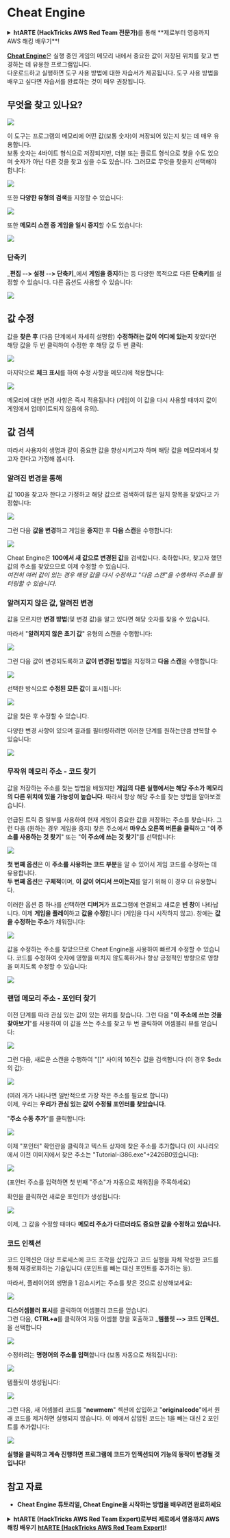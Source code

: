 # Cheat Engine

<details>

<summary><strong>htARTE (HackTricks AWS Red Team 전문가)</strong>를 통해 **제로부터 영웅까지 AWS 해킹 배우기**!</summary>

HackTricks를 지원하는 다른 방법:

* **회사가 HackTricks에 광고되길 원하거나 HackTricks를 PDF로 다운로드**하려면 [**구독 요금제**](https://github.com/sponsors/carlospolop)를 확인하세요!
* [**공식 PEASS & HackTricks 스왜그**](https://peass.creator-spring.com)를 구입하세요
* [**The PEASS Family**](https://opensea.io/collection/the-peass-family)를 발견하세요, 당사의 독점 [**NFTs**](https://opensea.io/collection/the-peass-family) 컬렉션
* **💬 [Discord 그룹](https://discord.gg/hRep4RUj7f)** 또는 [텔레그램 그룹](https://t.me/peass)에 **가입**하거나 **트위터** 🐦 [**@carlospolopm**](https://twitter.com/hacktricks\_live)를 **팔로우**하세요.
* **해킹 트릭을 공유**하려면 [HackTricks](https://github.com/carlospolop/hacktricks) 및 [HackTricks Cloud](https://github.com/carlospolop/hacktricks-cloud) github 저장소로 PR을 제출하세요.

</details>

[**Cheat Engine**](https://www.cheatengine.org/downloads.php)은 실행 중인 게임의 메모리 내에서 중요한 값이 저장된 위치를 찾고 변경하는 데 유용한 프로그램입니다.\
다운로드하고 실행하면 도구 사용 방법에 대한 자습서가 제공됩니다. 도구 사용 방법을 배우고 싶다면 자습서를 완료하는 것이 매우 권장됩니다.

## 무엇을 찾고 있나요?

![](<../../.gitbook/assets/image (762).png>)

이 도구는 프로그램의 메모리에 어떤 값(보통 숫자)이 저장되어 있는지 찾는 데 매우 유용합니다.\
보통 숫자는 4바이트 형식으로 저장되지만, 더블 또는 플로트 형식으로 찾을 수도 있으며 숫자가 아닌 다른 것을 찾고 싶을 수도 있습니다. 그러므로 무엇을 찾을지 선택해야 합니다:

![](<../../.gitbook/assets/image (324).png>)

또한 **다양한 유형의 검색**을 지정할 수 있습니다:

![](<../../.gitbook/assets/image (311).png>)

또한 **메모리 스캔 중 게임을 일시 중지**할 수도 있습니다:

![](<../../.gitbook/assets/image (1052).png>)

### 단축키

_**편집 --> 설정 --> 단축키**_에서 **게임을 중지**하는 등 다양한 목적으로 다른 **단축키**를 설정할 수 있습니다. 다른 옵션도 사용할 수 있습니다:

![](<../../.gitbook/assets/image (864).png>)

## 값 수정

값을 **찾은 후** (다음 단계에서 자세히 설명함) **수정하려는 값이 어디에 있는지** 찾았다면 해당 값을 두 번 클릭하여 수정한 후 해당 값 두 번 클릭:

![](<../../.gitbook/assets/image (563).png>)

마지막으로 **체크 표시**를 하여 수정 사항을 메모리에 적용합니다:

![](<../../.gitbook/assets/image (385).png>)

메모리에 대한 변경 사항은 즉시 적용됩니다 (게임이 이 값을 다시 사용할 때까지 값이 게임에서 업데이트되지 않음에 유의).

## 값 검색

따라서 사용자의 생명과 같이 중요한 값을 향상시키고자 하며 해당 값을 메모리에서 찾고자 한다고 가정해 봅시다.

### 알려진 변경을 통해

값 100을 찾고자 한다고 가정하고 해당 값으로 검색하여 많은 일치 항목을 찾았다고 가정합니다:

![](<../../.gitbook/assets/image (108).png>)

그런 다음 **값을 변경**하고 게임을 **중지**한 후 **다음 스캔**을 수행합니다:

![](<../../.gitbook/assets/image (684).png>)

Cheat Engine은 **100에서 새 값으로 변경된 값**을 검색합니다. 축하합니다, 찾고자 했던 값의 주소를 찾았으므로 이제 수정할 수 있습니다.\
_여전히 여러 값이 있는 경우 해당 값을 다시 수정하고 "다음 스캔"을 수행하여 주소를 필터링할 수 있습니다._

### 알려지지 않은 값, 알려진 변경

값을 모르지만 **변경 방법**(및 변경 값)을 알고 있다면 해당 숫자를 찾을 수 있습니다.

따라서 "**알려지지 않은 초기 값**" 유형의 스캔을 수행합니다:

![](<../../.gitbook/assets/image (890).png>)

그런 다음 값이 변경되도록하고 **값이 변경된 방법**을 지정하고 **다음 스캔**을 수행합니다:

![](<../../.gitbook/assets/image (371).png>)

선택한 방식으로 **수정된 모든 값**이 표시됩니다:

![](<../../.gitbook/assets/image (569).png>)

값을 찾은 후 수정할 수 있습니다.

다양한 변경 사항이 있으며 결과를 필터링하려면 이러한 단계를 원하는만큼 반복할 수 있습니다:

![](<../../.gitbook/assets/image (574).png>)

### 무작위 메모리 주소 - 코드 찾기

값을 저장하는 주소를 찾는 방법을 배웠지만 **게임의 다른 실행에서는 해당 주소가 메모리의 다른 위치에 있을 가능성이 높습니다**. 따라서 항상 해당 주소를 찾는 방법을 알아보겠습니다.

언급된 트릭 중 일부를 사용하여 현재 게임이 중요한 값을 저장하는 주소를 찾습니다. 그런 다음 (원하는 경우 게임을 중지) 찾은 주소에서 **마우스 오른쪽 버튼을 클릭**하고 "**이 주소를 사용하는 것 찾기**" 또는 "**이 주소에 쓰는 것 찾기**"를 선택합니다:

![](<../../.gitbook/assets/image (1067).png>)

**첫 번째 옵션**은 이 **주소를 사용하는 코드 부분**을 알 수 있어서 게임 코드를 수정하는 데 유용합니다.\
**두 번째 옵션**은 **구체적**이며, **이 값이 어디서 쓰이는지**를 알기 위해 이 경우 더 유용합니다.

이러한 옵션 중 하나를 선택하면 **디버거**가 프로그램에 연결되고 새로운 **빈 창**이 나타납니다. 이제 **게임을 플레이**하고 **값을 수정**합니다 (게임을 다시 시작하지 않고). 창에는 **값을 수정하는 주소**가 채워집니다:

![](<../../.gitbook/assets/image (91).png>)

값을 수정하는 주소를 찾았으므로 Cheat Engine을 사용하여 빠르게 수정할 수 있습니다. 코드를 수정하여 숫자에 영향을 미치지 않도록하거나 항상 긍정적인 방향으로 영향을 미치도록 수정할 수 있습니다:

![](<../../.gitbook/assets/image (1057).png>)
### 랜덤 메모리 주소 - 포인터 찾기

이전 단계를 따라 관심 있는 값이 있는 위치를 찾습니다. 그런 다음 "**이 주소에 쓰는 것을 찾아보기**"를 사용하여 이 값을 쓰는 주소를 찾고 두 번 클릭하여 어셈블리 뷰를 얻습니다:

![](<../../.gitbook/assets/image (1039).png>)

그런 다음, 새로운 스캔을 수행하여 "\[]" 사이의 16진수 값을 검색합니다 (이 경우 $edx의 값):

![](<../../.gitbook/assets/image (994).png>)

(여러 개가 나타나면 일반적으로 가장 작은 주소를 필요로 합니다)\
이제, 우리는 **우리가 관심 있는 값이 수정될 포인터를 찾았습니다**.

"**주소 수동 추가**"를 클릭합니다:

![](<../../.gitbook/assets/image (990).png>)

이제 "포인터" 확인란을 클릭하고 텍스트 상자에 찾은 주소를 추가합니다 (이 시나리오에서 이전 이미지에서 찾은 주소는 "Tutorial-i386.exe"+2426B0였습니다):

![](<../../.gitbook/assets/image (392).png>)

(포인터 주소를 입력하면 첫 번째 "주소"가 자동으로 채워짐을 주목하세요)

확인을 클릭하면 새로운 포인터가 생성됩니다:

![](<../../.gitbook/assets/image (308).png>)

이제, 그 값을 수정할 때마다 **메모리 주소가 다르더라도 중요한 값을 수정하고 있습니다.**

### 코드 인젝션

코드 인젝션은 대상 프로세스에 코드 조각을 삽입하고 코드 실행을 자체 작성한 코드를 통해 재경로화하는 기술입니다 (포인트를 빼는 대신 포인트를 추가하는 등).

따라서, 플레이어의 생명을 1 감소시키는 주소를 찾은 것으로 상상해보세요:

![](<../../.gitbook/assets/image (203).png>)

**디스어셈블러 표시**를 클릭하여 어셈블리 코드를 얻습니다.\
그런 다음, **CTRL+a**를 클릭하여 자동 어셈블 창을 호출하고 _**템플릿 --> 코드 인젝션**_을 선택합니다

![](<../../.gitbook/assets/image (902).png>)

수정하려는 **명령어의 주소를 입력**합니다 (보통 자동으로 채워집니다):

![](<../../.gitbook/assets/image (744).png>)

템플릿이 생성됩니다:

![](<../../.gitbook/assets/image (944).png>)

그런 다음, 새 어셈블리 코드를 "**newmem**" 섹션에 삽입하고 "**originalcode**"에서 원래 코드를 제거하면 실행되지 않습니다. 이 예에서 삽입된 코드는 1을 빼는 대신 2 포인트를 추가합니다:

![](<../../.gitbook/assets/image (521).png>)

**실행을 클릭하고 계속 진행하면 프로그램에 코드가 인젝션되어 기능의 동작이 변경될 것입니다!**

## **참고 자료**

* **Cheat Engine 튜토리얼, Cheat Engine을 시작하는 방법을 배우려면 완료하세요**

<details>

<summary><strong>htARTE (HackTricks AWS Red Team Expert)로부터 제로에서 영웅까지 AWS 해킹 배우기</strong> <a href="https://training.hacktricks.xyz/courses/arte"><strong>htARTE (HackTricks AWS Red Team Expert)</strong></a><strong>!</strong></summary>

HackTricks를 지원하는 다른 방법:

* **회사를 HackTricks에서 광고하거나 HackTricks를 PDF로 다운로드하려면 [**SUBSCRIPTION PLANS**](https://github.com/sponsors/carlospolop)를 확인하세요!**
* [**공식 PEASS & HackTricks 스왜그**](https://peass.creator-spring.com)를 구입하세요
* [**The PEASS Family**](https://opensea.io/collection/the-peass-family)를 발견하세요, 당사의 독점 [**NFTs**](https://opensea.io/collection/the-peass-family) 컬렉션
* **💬 [**디스코드 그룹**](https://discord.gg/hRep4RUj7f) 또는 [**텔레그램 그룹**](https://t.me/peass)에 가입하거나 **트위터** 🐦 [**@carlospolopm**](https://twitter.com/hacktricks\_live)**를 팔로우하세요.**
* **HackTricks 및 HackTricks Cloud** 깃허브 저장소에 PR을 제출하여 해킹 트릭을 공유하세요.

</details>

